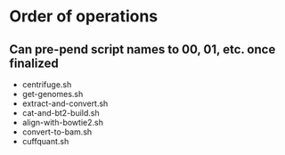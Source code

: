 # Order of operations
## Can pre-pend script names to 00, 01, etc. once finalized

* centrifuge.sh
* get-genomes.sh
* extract-and-convert.sh
* cat-and-bt2-build.sh
* align-with-bowtie2.sh
* convert-to-bam.sh
* cuffquant.sh
